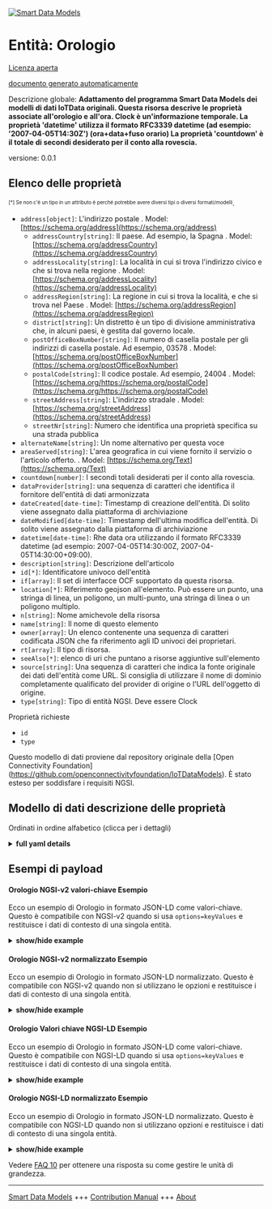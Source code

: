 <!-- 10-Header -->  
[![Smart Data Models](https://smartdatamodels.org/wp-content/uploads/2022/01/SmartDataModels_logo.png "Logo")](https://smartdatamodels.org)  
Entità: Orologio  
================<!-- /10-Header -->  
<!-- 15-License -->  
[Licenza aperta](https://github.com/smart-data-models//dataModel.OCF/blob/master/Clock/LICENSE.md)  
[documento generato automaticamente](https://docs.google.com/presentation/d/e/2PACX-1vTs-Ng5dIAwkg91oTTUdt8ua7woBXhPnwavZ0FxgR8BsAI_Ek3C5q97Nd94HS8KhP-r_quD4H0fgyt3/pub?start=false&loop=false&delayms=3000#slide=id.gb715ace035_0_60)  
<!-- /15-License -->  
<!-- 20-Description -->  
Descrizione globale: **Adattamento del programma Smart Data Models dei modelli di dati IoTData originali. Questa risorsa descrive le proprietà associate all'orologio e all'ora. Clock è un'informazione temporale. La proprietà 'datetime' utilizza il formato RFC3339 datetime (ad esempio: '2007-04-05T14:30Z') (ora+data+fuso orario) La proprietà 'countdown' è il totale di secondi desiderato per il conto alla rovescia.**  
versione: 0.0.1  
<!-- /20-Description -->  
<!-- 30-PropertiesList -->  

## Elenco delle proprietà  

<sup><sub>[*] Se non c'è un tipo in un attributo è perché potrebbe avere diversi tipi o diversi formati/modelli</sub></sup>.  
- `address[object]`: L'indirizzo postale  . Model: [https://schema.org/address](https://schema.org/address)	- `addressCountry[string]`: Il paese. Ad esempio, la Spagna  . Model: [https://schema.org/addressCountry](https://schema.org/addressCountry)  
	- `addressLocality[string]`: La località in cui si trova l'indirizzo civico e che si trova nella regione  . Model: [https://schema.org/addressLocality](https://schema.org/addressLocality)  
	- `addressRegion[string]`: La regione in cui si trova la località, e che si trova nel Paese  . Model: [https://schema.org/addressRegion](https://schema.org/addressRegion)  
	- `district[string]`: Un distretto è un tipo di divisione amministrativa che, in alcuni paesi, è gestita dal governo locale.    
	- `postOfficeBoxNumber[string]`: Il numero di casella postale per gli indirizzi di casella postale. Ad esempio, 03578  . Model: [https://schema.org/postOfficeBoxNumber](https://schema.org/postOfficeBoxNumber)  
	- `postalCode[string]`: Il codice postale. Ad esempio, 24004  . Model: [https://schema.org/https://schema.org/postalCode](https://schema.org/https://schema.org/postalCode)  
	- `streetAddress[string]`: L'indirizzo stradale  . Model: [https://schema.org/streetAddress](https://schema.org/streetAddress)  
	- `streetNr[string]`: Numero che identifica una proprietà specifica su una strada pubblica    
- `alternateName[string]`: Un nome alternativo per questa voce  - `areaServed[string]`: L'area geografica in cui viene fornito il servizio o l'articolo offerto.  . Model: [https://schema.org/Text](https://schema.org/Text)- `countdown[number]`: I secondi totali desiderati per il conto alla rovescia.  - `dataProvider[string]`: una sequenza di caratteri che identifica il fornitore dell'entità di dati armonizzata  - `dateCreated[date-time]`: Timestamp di creazione dell'entità. Di solito viene assegnato dalla piattaforma di archiviazione  - `dateModified[date-time]`: Timestamp dell'ultima modifica dell'entità. Di solito viene assegnato dalla piattaforma di archiviazione  - `datetime[date-time]`: Rhe data ora utilizzando il formato RFC3339 datetime (ad esempio: 2007-04-05T14:30:00Z, 2007-04-05T14:30:00+09:00).  - `description[string]`: Descrizione dell'articolo  - `id[*]`: Identificatore univoco dell'entità  - `if[array]`: Il set di interfacce OCF supportato da questa risorsa.  - `location[*]`: Riferimento geojson all'elemento. Può essere un punto, una stringa di linea, un poligono, un multi-punto, una stringa di linea o un poligono multiplo.  - `n[string]`: Nome amichevole della risorsa  - `name[string]`: Il nome di questo elemento  - `owner[array]`: Un elenco contenente una sequenza di caratteri codificata JSON che fa riferimento agli ID univoci dei proprietari.  - `rt[array]`: Il tipo di risorsa.  - `seeAlso[*]`: elenco di uri che puntano a risorse aggiuntive sull'elemento  - `source[string]`: Una sequenza di caratteri che indica la fonte originale dei dati dell'entità come URL. Si consiglia di utilizzare il nome di dominio completamente qualificato del provider di origine o l'URL dell'oggetto di origine.  - `type[string]`: Tipo di entità NGSI. Deve essere Clock  <!-- /30-PropertiesList -->  
<!-- 35-RequiredProperties -->  
Proprietà richieste  
- `id`  - `type`  <!-- /35-RequiredProperties -->  
<!-- 40-RequiredProperties -->  
Questo modello di dati proviene dal repository originale della [Open Connectivity Foundation] (https://github.com/openconnectivityfoundation/IoTDataModels). È stato esteso per soddisfare i requisiti NGSI.  
<!-- /40-RequiredProperties -->  
<!-- 50-DataModelHeader -->  
## Modello di dati descrizione delle proprietà  
Ordinati in ordine alfabetico (clicca per i dettagli)  
<!-- /50-DataModelHeader -->  
<!-- 60-ModelYaml -->  
<details><summary><strong>full yaml details</strong></summary>    
```yaml  
Clock:    
  description: 'Smart Data Models Program adaptation of the original IoTData data Models. This Resource describes the properties associated with clock and time. Clock is a time information. The Property ''datetime'' is using RFC3339 datetime format (e.g: ''2007-04-05T14:30Z'') (Time+Date+Timezone) The Property ''countdown'' is the desired total seconds for countdown.'    
  properties:    
    address:    
      description: The mailing address    
      properties:    
        addressCountry:    
          description: 'The country. For example, Spain'    
          type: string    
          x-ngsi:    
            model: https://schema.org/addressCountry    
            type: Property    
        addressLocality:    
          description: 'The locality in which the street address is, and which is in the region'    
          type: string    
          x-ngsi:    
            model: https://schema.org/addressLocality    
            type: Property    
        addressRegion:    
          description: 'The region in which the locality is, and which is in the country'    
          type: string    
          x-ngsi:    
            model: https://schema.org/addressRegion    
            type: Property    
        district:    
          description: 'A district is a type of administrative division that, in some countries, is managed by the local government'    
          type: string    
          x-ngsi:    
            type: Property    
        postOfficeBoxNumber:    
          description: 'The post office box number for PO box addresses. For example, 03578'    
          type: string    
          x-ngsi:    
            model: https://schema.org/postOfficeBoxNumber    
            type: Property    
        postalCode:    
          description: 'The postal code. For example, 24004'    
          type: string    
          x-ngsi:    
            model: https://schema.org/https://schema.org/postalCode    
            type: Property    
        streetAddress:    
          description: The street address    
          type: string    
          x-ngsi:    
            model: https://schema.org/streetAddress    
            type: Property    
        streetNr:    
          description: Number identifying a specific property on a public street    
          type: string    
          x-ngsi:    
            type: Property    
      type: object    
      x-ngsi:    
        model: https://schema.org/address    
        type: Property    
    alternateName:    
      description: An alternative name for this item    
      type: string    
      x-ngsi:    
        type: Property    
    areaServed:    
      description: The geographic area where a service or offered item is provided    
      type: string    
      x-ngsi:    
        model: https://schema.org/Text    
        type: Property    
    countdown:    
      description: The desired total seconds for countdown.    
      minimum: 0    
      type: number    
      x-ngsi:    
        type: Property    
    dataProvider:    
      description: A sequence of characters identifying the provider of the harmonised data entity    
      type: string    
      x-ngsi:    
        type: Property    
    dateCreated:    
      description: Entity creation timestamp. This will usually be allocated by the storage platform    
      format: date-time    
      type: string    
      x-ngsi:    
        type: Property    
    dateModified:    
      description: Timestamp of the last modification of the entity. This will usually be allocated by the storage platform    
      format: date-time    
      type: string    
      x-ngsi:    
        type: Property    
    datetime:    
      description: 'Rhe date time using RFC3339 datetime format (e.g: 2007-04-05T14:30:00Z, 2007-04-05T14:30:00+09:00).'    
      format: date-time    
      type: string    
      x-ngsi:    
        type: Property    
    description:    
      description: A description of this item    
      type: string    
      x-ngsi:    
        type: Property    
    id:    
      anyOf:    
        - description: Identifier format of any NGSI entity    
          maxLength: 256    
          minLength: 1    
          pattern: ^[\w\-\.\{\}\$\+\*\[\]`|~^@!,:\\]+$    
          type: string    
          x-ngsi:    
            type: Property    
        - description: Identifier format of any NGSI entity    
          format: uri    
          type: string    
          x-ngsi:    
            type: Property    
      description: Unique identifier of the entity    
      x-ngsi:    
        type: Property    
    if:    
      description: The OCF Interface set supported by this Resource.    
      items:    
        enum:    
          - oic.if.a    
          - oic.if.baseline    
        type: string    
      minItems: 2    
      readOnly: true    
      type: array    
      uniqueItems: true    
      x-ngsi:    
        type: Property    
    location:    
      description: 'Geojson reference to the item. It can be Point, LineString, Polygon, MultiPoint, MultiLineString or MultiPolygon'    
      oneOf:    
        - description: Geojson reference to the item. Point    
          properties:    
            bbox:    
              items:    
                type: number    
              minItems: 4    
              type: array    
            coordinates:    
              items:    
                type: number    
              minItems: 2    
              type: array    
            type:    
              enum:    
                - Point    
              type: string    
          required:    
            - type    
            - coordinates    
          title: GeoJSON Point    
          type: object    
          x-ngsi:    
            type: GeoProperty    
        - description: Geojson reference to the item. LineString    
          properties:    
            bbox:    
              items:    
                type: number    
              minItems: 4    
              type: array    
            coordinates:    
              items:    
                items:    
                  type: number    
                minItems: 2    
                type: array    
              minItems: 2    
              type: array    
            type:    
              enum:    
                - LineString    
              type: string    
          required:    
            - type    
            - coordinates    
          title: GeoJSON LineString    
          type: object    
          x-ngsi:    
            type: GeoProperty    
        - description: Geojson reference to the item. Polygon    
          properties:    
            bbox:    
              items:    
                type: number    
              minItems: 4    
              type: array    
            coordinates:    
              items:    
                items:    
                  items:    
                    type: number    
                  minItems: 2    
                  type: array    
                minItems: 4    
                type: array    
              type: array    
            type:    
              enum:    
                - Polygon    
              type: string    
          required:    
            - type    
            - coordinates    
          title: GeoJSON Polygon    
          type: object    
          x-ngsi:    
            type: GeoProperty    
        - description: Geojson reference to the item. MultiPoint    
          properties:    
            bbox:    
              items:    
                type: number    
              minItems: 4    
              type: array    
            coordinates:    
              items:    
                items:    
                  type: number    
                minItems: 2    
                type: array    
              type: array    
            type:    
              enum:    
                - MultiPoint    
              type: string    
          required:    
            - type    
            - coordinates    
          title: GeoJSON MultiPoint    
          type: object    
          x-ngsi:    
            type: GeoProperty    
        - description: Geojson reference to the item. MultiLineString    
          properties:    
            bbox:    
              items:    
                type: number    
              minItems: 4    
              type: array    
            coordinates:    
              items:    
                items:    
                  items:    
                    type: number    
                  minItems: 2    
                  type: array    
                minItems: 2    
                type: array    
              type: array    
            type:    
              enum:    
                - MultiLineString    
              type: string    
          required:    
            - type    
            - coordinates    
          title: GeoJSON MultiLineString    
          type: object    
          x-ngsi:    
            type: GeoProperty    
        - description: Geojson reference to the item. MultiLineString    
          properties:    
            bbox:    
              items:    
                type: number    
              minItems: 4    
              type: array    
            coordinates:    
              items:    
                items:    
                  items:    
                    items:    
                      type: number    
                    minItems: 2    
                    type: array    
                  minItems: 4    
                  type: array    
                type: array    
              type: array    
            type:    
              enum:    
                - MultiPolygon    
              type: string    
          required:    
            - type    
            - coordinates    
          title: GeoJSON MultiPolygon    
          type: object    
          x-ngsi:    
            type: GeoProperty    
      x-ngsi:    
        type: GeoProperty    
    n:    
      description: Friendly name of the Resource    
      maxLength: 64    
      readOnly: true    
      type: string    
      x-ngsi:    
        type: Property    
    name:    
      description: The name of this item    
      type: string    
      x-ngsi:    
        type: Property    
    owner:    
      description: A List containing a JSON encoded sequence of characters referencing the unique Ids of the owner(s)    
      items:    
        anyOf:    
          - description: Identifier format of any NGSI entity    
            maxLength: 256    
            minLength: 1    
            pattern: ^[\w\-\.\{\}\$\+\*\[\]`|~^@!,:\\]+$    
            type: string    
            x-ngsi:    
              type: Property    
          - description: Identifier format of any NGSI entity    
            format: uri    
            type: string    
            x-ngsi:    
              type: Property    
        description: Unique identifier of the entity    
        x-ngsi:    
          type: Property    
      type: array    
      x-ngsi:    
        type: Property    
    rt:    
      description: The Resource Type.    
      items:    
        enum:    
          - oic.r.clock    
        maxLength: 64    
        type: string    
      minItems: 1    
      readOnly: true    
      type: array    
      x-ngsi:    
        type: Property    
    seeAlso:    
      description: list of uri pointing to additional resources about the item    
      oneOf:    
        - items:    
            format: uri    
            type: string    
          minItems: 1    
          type: array    
        - format: uri    
          type: string    
      x-ngsi:    
        type: Property    
    source:    
      description: 'A sequence of characters giving the original source of the entity data as a URL. Recommended to be the fully qualified domain name of the source provider, or the URL to the source object'    
      type: string    
      x-ngsi:    
        type: Property    
    type:    
      description: NGSI entity type. It has to be Clock    
      enum:    
        - Clock    
      type: string    
      x-ngsi:    
        type: Property    
  required:    
    - id    
    - type    
  type: object    
  x-derived-from: https://github.com/OpenInterConnect/IoTDataModels/blob/master/ClockResURI.swagger.json    
  x-disclaimer: 'Redistribution and use in source and binary forms, with or without modification, are permitted  provided that the license conditions are met. Copyleft (c) 2022 Contributors to Smart Data Models Program'    
  x-license-url: https://github.com/smart-data-models/dataModel.OCF/blob/master/Clock/LICENSE.md    
  x-model-schema: https://smart-data-models.github.io/dataModel.IoTDataModels/Clock/schema.json    
  x-model-tags: OCF    
  x-version: 0.0.1    
```  
</details>    
<!-- /60-ModelYaml -->  
<!-- 70-MiddleNotes -->  
<!-- /70-MiddleNotes -->  
<!-- 80-Examples -->  
## Esempi di payload  
#### Orologio NGSI-v2 valori-chiave Esempio  
Ecco un esempio di Orologio in formato JSON-LD come valori-chiave. Questo è compatibile con NGSI-v2 quando si usa `options=keyValues` e restituisce i dati di contesto di una singola entità.  
<details><summary><strong>show/hide example</strong></summary>    
```json  
{  
    "id": "urn:ngsi-ld:Clock:id:KNNB:48612133",  
    "dateCreated": "2012-01-18T03:45:31Z",  
    "dateModified": "2005-05-24T17:26:56Z",  
    "source": "Health quickly able bad enter positive education. Officer probably walk ground wall white probably.",  
    "name": "Paper read support consumer indeed. Themselves traditional you network operation cost head church. Return look kid PM.",  
    "alternateName": "Hard garden create method.",  
    "description": "New represent event provide because. Pressure common service deep lay.",  
    "dataProvider": "Need rate bad ball. C",  
    "owner": [  
        "urn:ngsi-ld:Clock:items:GAOB:91987918",  
        "urn:ngsi-ld:Clock:items:WNGQ:28000875"  
    ],  
    "seeAlso": [  
        "urn:ngsi-ld:Clock:items:HKBV:34608800"  
    ],  
    "location": {  
        "type": "Point",  
        "coordinates": [  
            1.022875,  
            -104.816895  
        ]  
    },  
    "address": {  
        "streetAddress": "To",  
        "addressLocality": "Only already various north or break. Catch author resource nothing movie sometimes wife opportunity. Sound doctor and usually.",  
        "addressRegion": "Third tonight social such but sure almost both. Admit attention shoulder public unit item adult. Final woman develop rep",  
        "addressCountry": "Girl themselves animal art trial. Community western although human difficult leg sit democratic.",  
        "postalCode": "Also special measure make act. Since require bill heavy. Technology want yes month.",  
        "postOfficeBoxNumber": "Also they media. Direction threat matter cover among discussion report by. Education good white level road company military.",  
        "streetNr": "Ago imagine step thing today. Agent building job certainly building. Forget own throug",  
        "district": "Goal yes amount could pressure. Cell his region simple. Gun four occur course dinner list."  
    },  
    "areaServed": "Practice view loss reveal race admit create plan. Dog treat long Congress account care. In relationship your option similar improve financial.",  
    "rt": [  
        "oic.r.clock"  
    ],  
    "countdown": 678.4,  
    "datetime": "1992-12-09T06:56:25Z",  
    "n": "Guess beat rich war administration. T",  
    "if": [  
        "oic.if.baseline",  
        "oic.if.a"  
    ],  
    "type": "Clock"  
}  
```  
</details>  
#### Orologio NGSI-v2 normalizzato Esempio  
Ecco un esempio di Orologio in formato JSON-LD normalizzato. Questo è compatibile con NGSI-v2 quando non si utilizzano le opzioni e restituisce i dati di contesto di una singola entità.  
<details><summary><strong>show/hide example</strong></summary>    
```json  
{  
    "id": "urn:ngsi-ld:Clock:id:KNNB:48612133",  
    "dateCreated": {  
        "type": "DateTime",  
        "value": "2012-01-18T03:45:31Z"  
    },  
    "dateModified": {  
        "type": "DateTime",  
        "value": "2005-05-24T17:26:56Z"  
    },  
    "source": {  
        "type": "Text",  
        "value": "Health quickly able bad enter positive education. Officer probably walk ground wall white probably."  
    },  
    "name": {  
        "type": "Text",  
        "value": "Paper read support consumer indeed. Themselves traditional you network operation cost head church. Return look kid PM."  
    },  
    "alternateName": {  
        "type": "Text",  
        "value": "Hard garden create method."  
    },  
    "description": {  
        "type": "Text",  
        "value": "New represent event provide because. Pressure common service deep lay."  
    },  
    "dataProvider": {  
        "type": "Text",  
        "value": "Need rate bad ball. C"  
    },  
    "owner": {  
        "type": "StructuredValue",  
        "value": [  
            "urn:ngsi-ld:Clock:items:GAOB:91987918",  
            "urn:ngsi-ld:Clock:items:WNGQ:28000875"  
        ]  
    },  
    "seeAlso": {  
        "type": "StructuredValue",  
        "value": [  
            "urn:ngsi-ld:Clock:items:HKBV:34608800"  
        ]  
    },  
    "location": {  
        "type": "geo:json",  
        "value": {  
            "type": "Point",  
            "coordinates": [  
                1.022875,  
                -104.816895  
            ]  
        }  
    },  
    "address": {  
        "type": "StructuredValue",  
        "value": {  
            "streetAddress": "To",  
            "addressLocality": "Only already various north or break. Catch author resource nothing movie sometimes wife opportunity. Sound doctor and usually.",  
            "addressRegion": "Third tonight social such but sure almost both. Admit attention shoulder public unit item adult. Final woman develop rep",  
            "addressCountry": "Girl themselves animal art trial. Community western although human difficult leg sit democratic.",  
            "postalCode": "Also special measure make act. Since require bill heavy. Technology want yes month.",  
            "postOfficeBoxNumber": "Also they media. Direction threat matter cover among discussion report by. Education good white level road company military.",  
            "streetNr": "Ago imagine step thing today. Agent building job certainly building. Forget own throug",  
            "district": "Goal yes amount could pressure. Cell his region simple. Gun four occur course dinner list."  
        }  
    },  
    "areaServed": {  
        "type": "Text",  
        "value": "Practice view loss reveal race admit create plan. Dog treat long Congress account care. In relationship your option similar improve financial."  
    },  
    "rt": {  
        "type": "StructuredValue",  
        "value": [  
            "oic.r.clock"  
        ]  
    },  
    "countdown": {  
        "type": "Number",  
        "value": 678.4  
    },  
    "datetime": {  
        "type": "DateTime",  
        "value": "1992-12-09T06:56:25Z"  
    },  
    "n": {  
        "type": "Text",  
        "value": "Guess beat rich war administration. T"  
    },  
    "if": {  
        "type": "StructuredValue",  
        "value": [  
            "oic.if.baseline",  
            "oic.if.a"  
        ]  
    },  
    "type": "Clock"  
}  
```  
</details>  
#### Orologio Valori chiave NGSI-LD Esempio  
Ecco un esempio di Orologio in formato JSON-LD come valori-chiave. Questo è compatibile con NGSI-LD quando si usa `options=keyValues` e restituisce i dati di contesto di una singola entità.  
<details><summary><strong>show/hide example</strong></summary>    
```json  
{  
    "id": "urn:ngsi-ld:Clock:id:KNNB:48612133",  
    "dateCreated": "2012-01-18T03:45:31Z",  
    "dateModified": "2005-05-24T17:26:56Z",  
    "source": "Health quickly able bad enter positive education. Officer probably walk ground wall white probably.",  
    "name": "Paper read support consumer indeed. Themselves traditional you network operation cost head church. Return look kid PM.",  
    "alternateName": "Hard garden create method.",  
    "description": "New represent event provide because. Pressure common service deep lay.",  
    "dataProvider": "Need rate bad ball. C",  
    "owner": [  
        "urn:ngsi-ld:Clock:items:GAOB:91987918",  
        "urn:ngsi-ld:Clock:items:WNGQ:28000875"  
    ],  
    "seeAlso": [  
        "urn:ngsi-ld:Clock:items:HKBV:34608800"  
    ],  
    "location": {  
        "type": "Point",  
        "coordinates": [  
            1.022875,  
            -104.816895  
        ]  
    },  
    "address": {  
        "streetAddress": "To",  
        "addressLocality": "Only already various north or break. Catch author resource nothing movie sometimes wife opportunity. Sound doctor and usually.",  
        "addressRegion": "Third tonight social such but sure almost both. Admit attention shoulder public unit item adult. Final woman develop rep",  
        "addressCountry": "Girl themselves animal art trial. Community western although human difficult leg sit democratic.",  
        "postalCode": "Also special measure make act. Since require bill heavy. Technology want yes month.",  
        "postOfficeBoxNumber": "Also they media. Direction threat matter cover among discussion report by. Education good white level road company military.",  
        "streetNr": "Ago imagine step thing today. Agent building job certainly building. Forget own throug",  
        "district": "Goal yes amount could pressure. Cell his region simple. Gun four occur course dinner list."  
    },  
    "areaServed": "Practice view loss reveal race admit create plan. Dog treat long Congress account care. In relationship your option similar improve financial.",  
    "rt": [  
        "oic.r.clock"  
    ],  
    "countdown": 678.4,  
    "datetime": "1992-12-09T06:56:25Z",  
    "n": "Guess beat rich war administration. T",  
    "if": [  
        "oic.if.baseline",  
        "oic.if.a"  
    ],  
    "type": "Clock",  
    "@context": [  
        "https://smartdatamodels.org/context.jsonld"  
    ]  
}  
```  
</details>  
#### Orologio NGSI-LD normalizzato Esempio  
Ecco un esempio di Orologio in formato JSON-LD normalizzato. Questo è compatibile con NGSI-LD quando non si utilizzano opzioni e restituisce i dati di contesto di una singola entità.  
<details><summary><strong>show/hide example</strong></summary>    
```json  
{  
    "id": "urn:ngsi-ld:Clock:id:KNNB:48612133",  
    "dateCreated": {  
        "type": "Property",  
        "value": {  
            "@type": "DateTime",  
            "@value": "2012-01-18T03:45:31Z"  
        }  
    },  
    "dateModified": {  
        "type": "Property",  
        "value": {  
            "@type": "DateTime",  
            "@value": "2005-05-24T17:26:56Z"  
        }  
    },  
    "source": {  
        "type": "Property",  
        "value": "Health quickly able bad enter positive education. Officer probably walk ground wall white probably."  
    },  
    "name": {  
        "type": "Property",  
        "value": "Paper read support consumer indeed. Themselves traditional you network operation cost head church. Return look kid PM."  
    },  
    "alternateName": {  
        "type": "Property",  
        "value": "Hard garden create method."  
    },  
    "description": {  
        "type": "Property",  
        "value": "New represent event provide because. Pressure common service deep lay."  
    },  
    "dataProvider": {  
        "type": "Property",  
        "value": "Need rate bad ball. C"  
    },  
    "owner": {  
        "type": "Property",  
        "value": [  
            "urn:ngsi-ld:Clock:items:GAOB:91987918",  
            "urn:ngsi-ld:Clock:items:WNGQ:28000875"  
        ]  
    },  
    "seeAlso": {  
        "type": "Property",  
        "value": [  
            "urn:ngsi-ld:Clock:items:HKBV:34608800"  
        ]  
    },  
    "location": {  
        "type": "GeoProperty",  
        "value": {  
            "type": "Point",  
            "coordinates": [  
                1.022875,  
                -104.816895  
            ]  
        }  
    },  
    "address": {  
        "type": "Property",  
        "value": {  
            "streetAddress": "To",  
            "addressLocality": "Only already various north or break. Catch author resource nothing movie sometimes wife opportunity. Sound doctor and usually.",  
            "addressRegion": "Third tonight social such but sure almost both. Admit attention shoulder public unit item adult. Final woman develop rep",  
            "addressCountry": "Girl themselves animal art trial. Community western although human difficult leg sit democratic.",  
            "postalCode": "Also special measure make act. Since require bill heavy. Technology want yes month.",  
            "postOfficeBoxNumber": "Also they media. Direction threat matter cover among discussion report by. Education good white level road company military.",  
            "streetNr": "Ago imagine step thing today. Agent building job certainly building. Forget own throug",  
            "district": "Goal yes amount could pressure. Cell his region simple. Gun four occur course dinner list."  
        }  
    },  
    "areaServed": {  
        "type": "Property",  
        "value": "Practice view loss reveal race admit create plan. Dog treat long Congress account care. In relationship your option similar improve financial."  
    },  
    "rt": {  
        "type": "Property",  
        "value": [  
            "oic.r.clock"  
        ]  
    },  
    "countdown": {  
        "type": "Property",  
        "value": 678.4  
    },  
    "datetime": {  
        "type": "Property",  
        "value": {  
            "@type": "DateTime",  
            "@value": "1992-12-09T06:56:25Z"  
        }  
    },  
    "n": {  
        "type": "Property",  
        "value": "Guess beat rich war administration. T"  
    },  
    "if": {  
        "type": "Property",  
        "value": [  
            "oic.if.baseline",  
            "oic.if.a"  
        ]  
    },  
    "type": "Clock",  
    "@context": [  
        "https://smartdatamodels.org/context.jsonld"  
    ]  
}  
```  
</details><!-- /80-Examples -->  
<!-- 90-FooterNotes -->  
<!-- /90-FooterNotes -->  
<!-- 95-Units -->  
Vedere [FAQ 10](https://smartdatamodels.org/index.php/faqs/) per ottenere una risposta su come gestire le unità di grandezza.  
<!-- /95-Units -->  
<!-- 97-LastFooter -->  
---  
[Smart Data Models](https://smartdatamodels.org) +++ [Contribution Manual](https://bit.ly/contribution_manual) +++ [About](https://bit.ly/Introduction_SDM)<!-- /97-LastFooter -->  
